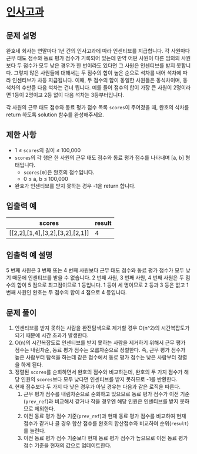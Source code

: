 # [인사고과](https://school.programmers.co.kr/learn/courses/30/lessons/152995)

## 문제 설명

완호네 회사는 연말마다 1년 간의 인사고과에 따라 인센티브를 지급합니다. 각 사원마다 근무 태도 점수와 동료 평가 점수가 기록되어 있는데 만약 어떤 사원이 다른 임의의 사원보다 두 점수가 모두 낮은 경우가 한 번이라도 있다면 그 사원은 인센티브를 받지 못합니다. 그렇지 않은 사원들에 대해서는 두 점수의 합이 높은 순으로 석차를 내어 석차에 따라 인센티브가 차등 지급됩니다. 이때, 두 점수의 합이 동일한 사원들은 동석차이며, 동석차의 수만큼 다음 석차는 건너 뜁니다. 예를 들어 점수의 합이 가장 큰 사원이 2명이라면 1등이 2명이고 2등 없이 다음 석차는 3등부터입니다.

각 사원의 근무 태도 점수와 동료 평가 점수 목록 `scores`이 주어졌을 때, 완호의 석차를 return 하도록 solution 함수를 완성해주세요.

## 제한 사항

- 1 ≤ `scores`의 길이 ≤ 100,000
- `scores`의 각 행은 한 사원의 근무 태도 점수와 동료 평가 점수를 나타내며 [a, b] 형태입니다.
  - `scores[0]`은 완호의 점수입니다.
  - 0 ≤ a, b ≤ 100,000
- 완호가 인센티브를 받지 못하는 경우 -1을 return 합니다.

## 입출력 예

| scores                          | result |
| ------------------------------- | ------ |
| [[2,2],[1,4],[3,2],[3,2],[2,1]] | 4      |

## 입출력 예 설명

5 번째 사원은 3 번째 또는 4 번째 사원보다 근무 태도 점수와 동료 평가 점수가 모두 낮기 때문에 인센티브를 받을 수 없습니다. 2 번째 사원, 3 번째 사원, 4 번째 사원은 두 점수의 합이 5 점으로 최고점이므로 1 등입니다. 1 등이 세 명이므로 2 등과 3 등은 없고 1 번째 사원인 완호는 두 점수의 합이 4 점으로 4 등입니다.

## 문제 풀이

1. 인센티브를 받지 못하는 사람을 완전탐색으로 제거할 경우 O(n^2)의 시간복잡도가 되기 때문에 시간 초과가 발생한다.
2. O(n)의 시간복잡도로 인센티브를 받지 못하는 사람을 제거하기 위해서 근무 평가 점수는 내림차순, 동료 평가 점수는 오름차순으로 정렬한다. 즉, 근무 평가 점수가 높은 사람부터 탐색을 하는데 같은 점수에서 동료 평가 점수는 낮은 사람부터 정렬을 하게 된다.
3. 정렬된 `scores`를 순회하면서 완호의 점수와 비교하는데, 완호의 두 가지 점수가 해당 인원의 `scores`보다 모두 낮다면 인센티브를 받지 못하므로 -1를 반환한다.
4. 현재 점수보다 두 가지 다 낮은 경우가 아닐 경우는 다음과 같은 로직을 따른다.
   1. 근무 평가 점수를 내림차순으로 순회하고 있으므로 동료 평가 점수가 이전 기준(`prev_ref`)과 비교해서 같거나 작을 경우엔 해당 인원은 인센티브를 받지 못하므로 제외한다.
   2. 이전 동료 평가 점수 기준(`prev_ref`)과 현재 동료 평가 점수를 비교하여 현재 점수가 같거나 클 경우 합산 점수를 완호의 합산점수와 비교하여 순위(`result`)를 늘린다.
   3. 이전 동료 평가 점수 기준보다 현재 동료 평가 점수가 높으므로 이전 동료 평가 점수 기준을 현재의 값으로 업데이트한다.
